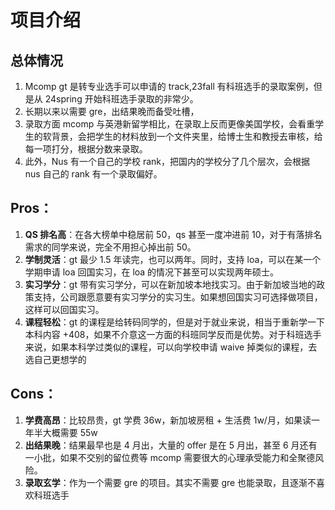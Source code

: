 # 项目介绍

## 总体情况
1. Mcomp gt 是转专业选手可以申请的 track,23fall 有科班选手的录取案例，但是从 24spring 开始科班选手录取的非常少。
2. 长期以来以需要 gre，出结果晚而备受吐槽，
3. 录取方面 mcomp 与英港新留学相比，在录取上反而更像美国学校，会看重学生的软背景，会把学生的材料放到一个文件夹里，给博士生和教授去审核，给每一项打分，根据分数来录取。
4. 此外，Nus 有一个自己的学校 rank，把国内的学校分了几个层次，会根据 nus 自己的 rank 有一个录取偏好。

## Pros：
1. **QS 排名高**：在各大榜单中稳居前 50，qs 甚至一度冲进前 10，对于有落排名需求的同学来说，完全不用担心掉出前 50。
2. **学制灵活**：gt 最少 1.5 年读完，也可以两年。同时，支持 loa，可以在某一个学期申请 loa 回国实习，在 loa 的情况下甚至可以实现两年硕士。
3. **实习学分**：gt 带有实习学分，可以在新加坡本地找实习。由于新加坡当地的政策支持，公司跟愿意要有实习学分的实习生。如果想回国实习可选择做项目，这样可以回国实习。
4. **课程轻松**：gt 的课程是给转码同学的，但是对于就业来说，相当于重新学一下本科内容 +408，如果不介意这一方面的科班同学反而是优势。对于科班选手来说，如果本科学过类似的课程，可以向学校申请 waive 掉类似的课程，去选自己更想学的

## Cons：
1. **学费高昂**：比较昂贵，gt 学费 36w，新加坡房租 + 生活费 1w/月，如果读一年半大概需要 55w
2. **出结果晚**：结果最早也是 4 月出，大量的 offer 是在 5 月出，甚至 6 月还有一小批，如果不交别的留位费等 mcomp 需要很大的心理承受能力和全聚德风险。
3. **录取玄学**：作为一个需要 gre 的项目。其实不需要 gre 也能录取，且逐渐不喜欢科班选手 
